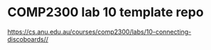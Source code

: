 # COMP2300 lab 10 template repo

<https://cs.anu.edu.au/courses/comp2300/labs/10-connecting-discoboards//>
